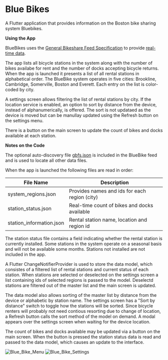# Blue Bikes

A Flutter application that provides information on the Boston bike sharing system Bluebikes.

**Using the App**

BlueBikes uses the [General Bikeshare Feed Specification](https://github.com/NABSA/gbfs/blob/master/gbfs.md) to provide [real-time data](https://www.bluebikes.com/system-data).  

The app lists all bicycle stations in the system along with the number of bikes availabe for rent and the number of docks accepting bicycle returns.  When the app is launched it presents a list of all rental stations in alphabetical order.  The BlueBike system operates in five cities:  Brookline, Cambridge, Somerville, Boston and Everett. Each entry on the list is color-coded by city.

A settings screen allows filtering the list of rental stations by city.  If the location service is enabled, an option to sort by distance from the device, instead of alphanumerically, is offered.  The sort is not updataed as the device is moved but can be manullay updated using the Refresh button on the settings menu.

There is a button on the main screen to update the count of bikes and docks available at each station.


**Notes on the Code**

The optional auto-discovery file [gbfs.json](https://gbfs.bluebikes.com/gbfs/gbfs.json) is included in the BlueBike feed and is used to locate all other data files.

When the app is launched the following files are read in order:

File Name | Description
------------ | -------------
system_regions.json | Provides names and ids for each region (city)
station_status.json | Real-time count of bikes and docks available 
station_information.json | Rental station name, location and region id 

The station status file contains a field indicating whether the rental station is currently installed.  Some stations in the system operate on a seasonal basis and will not be available some months.  Stations not installed are not included in the app.

A Flutter ChangeNotifierProvider is used to store the data model, which consistes of a filtered list of rental stations and current status of each station.  When stations are selected or deselected on the settings screen a list containing ids of selected regions is passed to the model.  Deselectd stations are filtered out of the master list and the main screen is updated.  

The data model also allows sorting of the master list by distance from the device or alphabetic by station name.  The settings screen has a "Sort by distance" switch to toggle how the stations will be sorted.  Since bicycle renters will probably not need contious resorting due to change of location, a Refresh button calls the sort method of the model on demand.  A modal appears over the settings screen when waiting for the device location.

The count of bikes and docks available may be updated via a button on the main screen.  When the button is pressed the station status data is read and passed to the data model, which causes an update to the interface.

![Blue_Bike_Menu](https://user-images.githubusercontent.com/318132/73462708-3ab80200-434a-11ea-89bd-fba4b81015bd.png)
![Blue_Bike_Settings](https://user-images.githubusercontent.com/318132/73462709-3ab80200-434a-11ea-8fe3-5d0e02550849.png)

